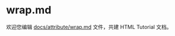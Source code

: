 wrap.md
===

欢迎您编辑 <a target="__blank" href="https://github.com/jaywcjlove/html-tutorial/blob/main/docs/attribute/wrap.md">docs/attribute/wrap.md</a> 文件，共建 HTML Tutorial 文档。